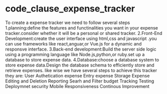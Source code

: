 # code_clause_expense_tracker
To create a expense tracker we need to follow several steps
1.planning:define the features and functinalities you want in your expense tracker.consider whether it will be a personal or shared tracker.
2.Front-End Development:create the user interface using html,css and javascript .you can use frameworks like react,anguar,or Vue.js for a dynamic and responsve interface.
3.Back-end development:Build the server side logic using a programming language like Node.js,python,or ruby.set up a database to store expense data.
4.Database:choose a database system to store expense data.Design the database schema to efficiently store and retrieve expenses.
like wise we have several steps to achieve this tracker they are:
User Authetication
expense Entry
expense Storage
Expense Editing and Deletion
Reporting
Searh and Filter
budget Tracking
Testing
Deploymnet
security
Mobile Responsiveness
Continous Improvement
